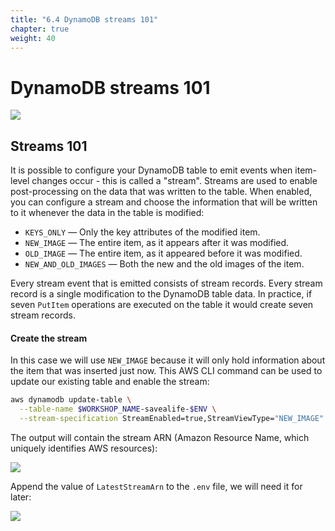 ```yaml
---
title: "6.4 DynamoDB streams 101"
chapter: true
weight: 40
---
```


# DynamoDB streams 101

![](/images/email_donors_streams.png)

## Streams 101

It is possible to configure your DynamoDB table to emit events when item-level changes occur - this is called a "stream".
Streams are used to enable post-processing on the data that was written to the table.
When enabled, you can configure a stream and choose the information that will be written to it whenever the
data in the table is modified:

- `KEYS_ONLY` — Only the key attributes of the modified item.
- `NEW_IMAGE` — The entire item, as it appears after it was modified.
- `OLD_IMAGE` — The entire item, as it appeared before it was modified.
- `NEW_AND_OLD_IMAGES` — Both the new and the old images of the item.

Every stream event that is emitted consists of stream records. Every stream record is a single modification to the 
DynamoDB table data. In practice, if seven `PutItem` operations are executed on the table it would create seven stream 
records.

#### Create the stream

In this case we will use `NEW_IMAGE` because it will only hold information about the item that was inserted just now. This
AWS CLI command can be used to update our existing table and enable the stream:

```bash
aws dynamodb update-table \
  --table-name $WORKSHOP_NAME-savealife-$ENV \
  --stream-specification StreamEnabled=true,StreamViewType="NEW_IMAGE"
```

The output will contain the stream ARN (Amazon Resource Name, which uniquely identifies AWS resources):

![](/images/code_screenshots/80_40_1.png)

Append the value of `LatestStreamArn` to the `.env` file, we will need it for later:

![](/images/code_screenshots/80_40_2.png)

